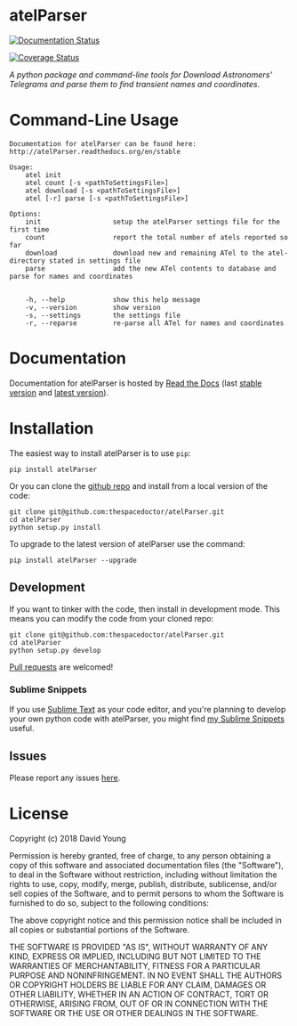 atelParser
==========

[![Documentation Status](https://readthedocs.org/projects/atelParser/badge/)](http://atelParser.readthedocs.io/en/latest/?badge)

[![Coverage Status](https://cdn.rawgit.com/thespacedoctor/atelParser/master/coverage.svg)](https://cdn.rawgit.com/thespacedoctor/atelParser/master/htmlcov/index.html)

*A python package and command-line tools for Download Astronomers'
Telegrams and parse them to find transient names and coordinates*.

Command-Line Usage
==================

    Documentation for atelParser can be found here: http://atelParser.readthedocs.org/en/stable

    Usage:
        atel init
        atel count [-s <pathToSettingsFile>]
        atel download [-s <pathToSettingsFile>]
        atel [-r] parse [-s <pathToSettingsFile>]

    Options:
        init                  setup the atelParser settings file for the first time
        count                 report the total number of atels reported so far
        download              download new and remaining ATel to the atel-directory stated in settings file
        parse                 add the new ATel contents to database and parse for names and coordinates


        -h, --help            show this help message
        -v, --version         show version
        -s, --settings        the settings file
        -r, --reparse         re-parse all ATel for names and coordinates

Documentation
=============

Documentation for atelParser is hosted by [Read the
Docs](http://atelParser.readthedocs.org/en/stable/) (last [stable
version](http://atelParser.readthedocs.org/en/stable/) and [latest
version](http://atelParser.readthedocs.org/en/latest/)).

Installation
============

The easiest way to install atelParser is to use `pip`:

    pip install atelParser

Or you can clone the [github
repo](https://github.com/thespacedoctor/atelParser) and install from a
local version of the code:

    git clone git@github.com:thespacedoctor/atelParser.git
    cd atelParser
    python setup.py install

To upgrade to the latest version of atelParser use the command:

    pip install atelParser --upgrade

Development
-----------

If you want to tinker with the code, then install in development mode.
This means you can modify the code from your cloned repo:

    git clone git@github.com:thespacedoctor/atelParser.git
    cd atelParser
    python setup.py develop

[Pull requests](https://github.com/thespacedoctor/atelParser/pulls) are
welcomed!

### Sublime Snippets

If you use [Sublime Text](https://www.sublimetext.com/) as your code
editor, and you're planning to develop your own python code with
atelParser, you might find [my Sublime
Snippets](https://github.com/thespacedoctor/atelParser-Sublime-Snippets)
useful.

Issues
------

Please report any issues
[here](https://github.com/thespacedoctor/atelParser/issues).

License
=======

Copyright (c) 2018 David Young

Permission is hereby granted, free of charge, to any person obtaining a
copy of this software and associated documentation files (the
"Software"), to deal in the Software without restriction, including
without limitation the rights to use, copy, modify, merge, publish,
distribute, sublicense, and/or sell copies of the Software, and to
permit persons to whom the Software is furnished to do so, subject to
the following conditions:

The above copyright notice and this permission notice shall be included
in all copies or substantial portions of the Software.

THE SOFTWARE IS PROVIDED "AS IS", WITHOUT WARRANTY OF ANY KIND, EXPRESS
OR IMPLIED, INCLUDING BUT NOT LIMITED TO THE WARRANTIES OF
MERCHANTABILITY, FITNESS FOR A PARTICULAR PURPOSE AND NONINFRINGEMENT.
IN NO EVENT SHALL THE AUTHORS OR COPYRIGHT HOLDERS BE LIABLE FOR ANY
CLAIM, DAMAGES OR OTHER LIABILITY, WHETHER IN AN ACTION OF CONTRACT,
TORT OR OTHERWISE, ARISING FROM, OUT OF OR IN CONNECTION WITH THE
SOFTWARE OR THE USE OR OTHER DEALINGS IN THE SOFTWARE.
